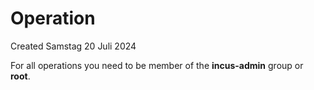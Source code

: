 # Operation
Created Samstag 20 Juli 2024

For all operations you need to be member of the **incus-admin** group or **root**.


